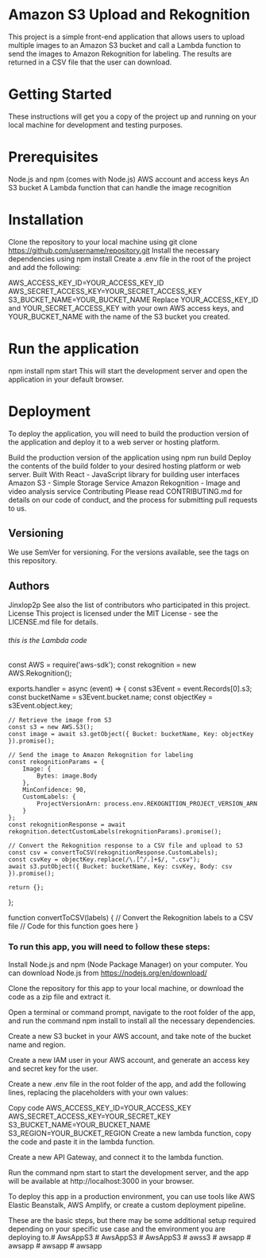 # Amazon S3 Upload and Rekognition
This project is a simple front-end application that allows users to upload multiple images to an Amazon S3 bucket and call a Lambda function to send the images to Amazon Rekognition for labeling. The results are returned in a CSV file that the user can download.

# Getting Started
These instructions will get you a copy of the project up and running on your local machine for development and testing purposes.

# Prerequisites
Node.js and npm (comes with Node.js)
AWS account and access keys
An S3 bucket
A Lambda function that can handle the image recognition


# Installation
Clone the repository to your local machine using git clone https://github.com/username/repository.git
Install the necessary dependencies using npm install
Create a .env file in the root of the project and add the following: 

AWS_ACCESS_KEY_ID=YOUR_ACCESS_KEY_ID
AWS_SECRET_ACCESS_KEY=YOUR_SECRET_ACCESS_KEY
S3_BUCKET_NAME=YOUR_BUCKET_NAME
Replace YOUR_ACCESS_KEY_ID and YOUR_SECRET_ACCESS_KEY with your own AWS access keys, and YOUR_BUCKET_NAME with the name of the S3 bucket you created.

# Run the application
npm install
npm start
This will start the development server and open the application in your default browser.

# Deployment
To deploy the application, you will need to build the production version of the application and deploy it to a web server or hosting platform.

Build the production version of the application using npm run build
Deploy the contents of the build folder to your desired hosting platform or web server.
Built With
React - JavaScript library for building user interfaces
Amazon S3 - Simple Storage Service
Amazon Rekognition - Image and video analysis service
Contributing
Please read CONTRIBUTING.md for details on our code of conduct, and the process for submitting pull requests to us.

## Versioning
We use SemVer for versioning. For the versions available, see the tags on this repository.

## Authors
Jinxlop2p
See also the list of contributors who participated in this project.
License
This project is licensed under the MIT License - see the LICENSE.md file for details.


###### this is the Lambda code ######
const AWS = require('aws-sdk');
const rekognition = new AWS.Rekognition();

exports.handler = async (event) => {
    const s3Event = event.Records[0].s3;
    const bucketName = s3Event.bucket.name;
    const objectKey = s3Event.object.key;
    
    // Retrieve the image from S3
    const s3 = new AWS.S3();
    const image = await s3.getObject({ Bucket: bucketName, Key: objectKey }).promise();
    
    // Send the image to Amazon Rekognition for labeling
    const rekognitionParams = {
        Image: { 
            Bytes: image.Body
        },
        MinConfidence: 90,
        CustomLabels: {
            ProjectVersionArn: process.env.REKOGNITION_PROJECT_VERSION_ARN
        }
    };
    const rekognitionResponse = await rekognition.detectCustomLabels(rekognitionParams).promise();
    
    // Convert the Rekognition response to a CSV file and upload to S3
    const csv = convertToCSV(rekognitionResponse.CustomLabels);
    const csvKey = objectKey.replace(/\.[^/.]+$/, ".csv");
    await s3.putObject({ Bucket: bucketName, Key: csvKey, Body: csv }).promise();
    
    return {};
};

function convertToCSV(labels) {
    // Convert the Rekognition labels to a CSV file
    // Code for this function goes here
}





### To run this app, you will need to follow these steps:

Install Node.js and npm (Node Package Manager) on your computer. You can download Node.js from https://nodejs.org/en/download/

Clone the repository for this app to your local machine, or download the code as a zip file and extract it.

Open a terminal or command prompt, navigate to the root folder of the app, and run the command npm install to install all the necessary dependencies.

Create a new S3 bucket in your AWS account, and take note of the bucket name and region.

Create a new IAM user in your AWS account, and generate an access key and secret key for the user.

Create a new .env file in the root folder of the app, and add the following lines, replacing the placeholders with your own values:

Copy code
AWS_ACCESS_KEY_ID=YOUR_ACCESS_KEY
AWS_SECRET_ACCESS_KEY=YOUR_SECRET_KEY
S3_BUCKET_NAME=YOUR_BUCKET_NAME
S3_REGION=YOUR_BUCKET_REGION
Create a new lambda function, copy the code and paste it in the lambda function.

Create a new API Gateway, and connect it to the lambda function.

Run the command npm start to start the development server, and the app will be available at http://localhost:3000 in your browser.

To deploy this app in a production environment, you can use tools like AWS Elastic Beanstalk, AWS Amplify, or create a custom deployment pipeline.

These are the basic steps, but there may be some additional setup required depending on your specific use case and the environment you are deploying to.#   A w s A p p S 3  
 #   A w s A p p S 3  
 #   A w s A p p S 3  
 #   a w s s 3  
 #   a w s a p p  
 #   a w s a p p  
 #   a w s a p p  
 #   a w s a p p  
 